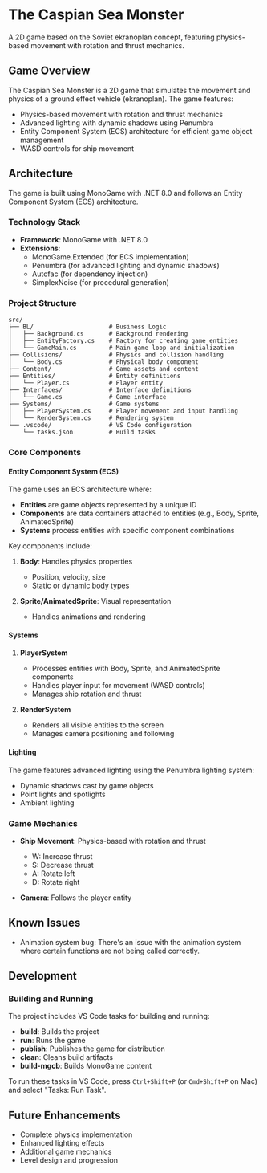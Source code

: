 # The Caspian Sea Monster

A 2D game based on the Soviet ekranoplan concept, featuring physics-based movement with rotation and thrust mechanics.

## Game Overview

The Caspian Sea Monster is a 2D game that simulates the movement and physics of a ground effect vehicle (ekranoplan). The game features:

- Physics-based movement with rotation and thrust mechanics
- Advanced lighting with dynamic shadows using Penumbra
- Entity Component System (ECS) architecture for efficient game object management
- WASD controls for ship movement

## Architecture

The game is built using MonoGame with .NET 8.0 and follows an Entity Component System (ECS) architecture.

### Technology Stack

- **Framework**: MonoGame with .NET 8.0
- **Extensions**: 
  - MonoGame.Extended (for ECS implementation)
  - Penumbra (for advanced lighting and dynamic shadows)
  - Autofac (for dependency injection)
  - SimplexNoise (for procedural generation)

### Project Structure

```
src/
├── BL/                     # Business Logic
│   ├── Background.cs       # Background rendering
│   ├── EntityFactory.cs    # Factory for creating game entities
│   └── GameMain.cs         # Main game loop and initialization
├── Collisions/             # Physics and collision handling
│   └── Body.cs             # Physical body component
├── Content/                # Game assets and content
├── Entities/               # Entity definitions
│   └── Player.cs           # Player entity
├── Interfaces/             # Interface definitions
│   └── Game.cs             # Game interface
├── Systems/                # Game systems
│   ├── PlayerSystem.cs     # Player movement and input handling
│   └── RenderSystem.cs     # Rendering system
└── .vscode/                # VS Code configuration
    └── tasks.json          # Build tasks
```

### Core Components

#### Entity Component System (ECS)

The game uses an ECS architecture where:

- **Entities** are game objects represented by a unique ID
- **Components** are data containers attached to entities (e.g., Body, Sprite, AnimatedSprite)
- **Systems** process entities with specific component combinations

Key components include:

1. **Body**: Handles physics properties
   - Position, velocity, size
   - Static or dynamic body types

2. **Sprite/AnimatedSprite**: Visual representation
   - Handles animations and rendering

#### Systems

1. **PlayerSystem**
   - Processes entities with Body, Sprite, and AnimatedSprite components
   - Handles player input for movement (WASD controls)
   - Manages ship rotation and thrust

2. **RenderSystem**
   - Renders all visible entities to the screen
   - Manages camera positioning and following

#### Lighting

The game features advanced lighting using the Penumbra lighting system:

- Dynamic shadows cast by game objects
- Point lights and spotlights
- Ambient lighting

### Game Mechanics

- **Ship Movement**: Physics-based with rotation and thrust
  - W: Increase thrust
  - S: Decrease thrust
  - A: Rotate left
  - D: Rotate right

- **Camera**: Follows the player entity

## Known Issues

- Animation system bug: There's an issue with the animation system where certain functions are not being called correctly.

## Development

### Building and Running

The project includes VS Code tasks for building and running:

- **build**: Builds the project
- **run**: Runs the game
- **publish**: Publishes the game for distribution
- **clean**: Cleans build artifacts
- **build-mgcb**: Builds MonoGame content

To run these tasks in VS Code, press `Ctrl+Shift+P` (or `Cmd+Shift+P` on Mac) and select "Tasks: Run Task".

## Future Enhancements

- Complete physics implementation
- Enhanced lighting effects
- Additional game mechanics
- Level design and progression
